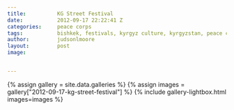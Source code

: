 ```yaml
---
title:			KG Street Festival
date:			2012-09-17 22:22:41 Z
categories:		peace corps
tags:			bishkek, festivals, kyrgyz culture, kyrgyzstan, peace corps, street festival
author:			judsonlmoore
layout:			post
image:			


---
```


{% assign gallery = site.data.galleries %}
{% assign images = gallery["2012-09-17-kg-street-festival"] %}
{% include gallery-lightbox.html images=images %}
